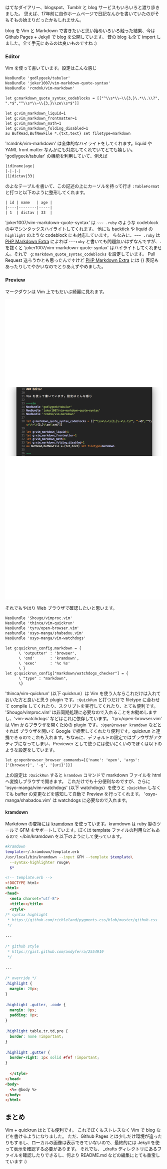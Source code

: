 はてなダイアリー、blogspot、Tumblr と blog サービスもいろいろと渡り歩きました。 思えば、17年前に自作ホームページで日記なんかを書いていたのがそもそもの始まりだったかもしれません。 

blog を Vim と Markdown で書きたいと思い始めいろいろ触った結果、今は Github Pages + Jekyll で blog を公開しています。
昔の blog も全て import しました。全て手元にあるのは良いものですね :)

### Editor

Vim を使って書いています。設定はこんな感じ

~~~vim
NeoBundle 'godlygeek/tabular'
NeoBundle 'joker1007/vim-markdown-quote-syntax'
NeoBundle 'rcmdnk/vim-markdown'

let g:markdown_quote_syntax_codeblocks = [["^\\s*\\~\\{3,}\.*\\.\\?", ".*$","^\\s*\\~\\{3,}\\ze\\s*$"]]

let g:vim_markdown_liquid=1
let g:vim_markdown_frontmatter=1
let g:vim_markdown_math=1
let g:vim_markdown_folding_disabled=1
au BufRead,BufNewFile *.{txt,text} set filetype=markdown

~~~

'rcmdnk/vim-markdown' は全体的なハイライトをしてくれます。liquid や YAML front matter なんかにも対応してくれていてとても嬉しい。 'godlygeek/tabular' の機能を利用していて、例えば

~~~
|id|name|age|
|-|-|-|
|1|dictav|33|
~~~

のよなテーブルを書いて、この記述の上にカーソルを持って行き `:TableFormat` と打つと以下のように整形してくれます。

~~~
| id | name   | age |
|----|--------|-----|
| 1  | dictav | 33  |
~~~

'joker1007/vim-markdown-quote-syntax' は `~~~ .ruby` のような codeblock の中でシンタックスハイライトしてくれます。 他にも backtick や liquid の `highlight` のような codeblock にも対応しています。
ちなみに、`~~~ .ruby` は [PHP Markdown Extra](https://michelf.ca/projects/php-markdown/extra/#fenced-code-blocks) によれば `~~~ruby` と書いても問題無いはずなんですが、`.` を抜くと 'joker1007/vim-markdown-quote-syntax' はハイライトしてくれません。それで ` g:markdown_quote_syntax_codeblocks` を設定しています。
Pull Request 送ろうかとも思ったんですけど [PHP Markdown Extra](https://michelf.ca/projects/php-markdown/extra/#fenced-code-blocks) には {} 表記もあったりしてやかいなのでとりあえずやめました。


### Preview

マークダウンは Vim 上でもだいぶ綺麗に見れます。

![](images/vim-markdown-screen.png)

それでもやはり Web ブラウザで確認したいと思います。

~~~vim
NeoBundle 'Shougo/vimproc.vim'
NeoBundle 'thinca/vim-quickrun'
NeoBundle 'tyru/open-browser.vim'
neobundle 'osyo-manga/shabadou.vim'
NeoBundle 'osyo-manga/vim-watchdogs'

let g:quickrun_config.markdown = {
      \ 'outputter' : 'browser',
      \ 'cmd'       : 'kramdown',
      \ 'exec'      : '%c %s'
      \ }
let g:quickrun_config["markdown/watchdogs_checker"] = {
      \ "type" : "markdown",
      \}
~~~

'thinca/vim-quickrun' (以下 quickrun）は Vim を使う人ならこれだけは入れておいた方と良いと思う plugin です。`:QuickRun` と打つだけで filetype に合わせて compile してくれたり、スクリプトを実行してくれたり、とても便利です。
'Shougo/vimproc.vim' は非同期処理に必要なので入れることをお勧めしますし、'vim-watchdogs' などはこれに依存しています。
'tyru/open-browser.vim' は Vim からブラウザを開くための plugin です。`:OpenBrowser kramdown` などとすれば ブラウザを開いて Google で検索してくれたり便利です。quickrun と連携できるのでこれも入れます。ちなみに、デフォルトの設定ではブラウザがアクティブになってしまい、Previewer として使うには使いにくいのでぼくは以下のような設定をしています。

```vim
let g:openbrowser_browser_commands=[{'name': 'open', 'args': ['{browser}', '-g', '{uri}']}]
```

上の設定は `:QuickRun` すると `kramdown` コマンドで markdown ファイルを html へ変換しブラウザで開きます。
これだけでも十分便利なのですが、さらに 
'osyo-manga/vim-watchdogs' (以下 watchdogs）を使うと `:QuickRun` しなくても buffer の変更などを感知して自動で Preview を行ってくれます。
'osyo-manga/shabadou.vim' は watchdogs に必要なので入れます。

#### kramdown

Markdown の変換には [kramdown](http://kramdown.gettalong.org) を使っています。kramdown は ruby 製のツールで GFM をサポートしています。ぼくは template ファイルの利用などもあるので ~/bin/kramdown を以下のようにして使っています。

```sh
#kramdown
template=~/.kramdown/template.erb
/usr/local/bin/kramdown --input GFM --template $template\
  --syntax-highlighter rouge\
  $*
```

```html
<!-- template.erb -->
<!DOCTYPE html>
<html>
<head>
  <meta charset="utf-8">
  <title></title>
  <style>
/* syntax highlight
 * https://github.com/richleland/pygments-css/blob/master/github.css
 */

...

/* github style
 * https://gist.github.com/andyferra/2554919
 */

...

/* override */
.highlight {
  margin: 20px;
}

.highlight .gutter, .code {
  margin: 0px;
  padding: 0px;
}

.highlight table,tr,td,pre {
  border: none !important;
}

.highlight .gutter {
  border-right: 1px solid #fef !important;
}

  </style>
</head>
<body>
  <%= @body %>
</body>
</html>

```

## まとめ

Vim + quickrun はとても便利です。
これでぼくもストレスなく Vim で blog などを書けるようになりました。
ただ、Github Pages とは少しだけ環境が違ったりもするし、ローカルの画像は表示できていないので、最終的には Jekyll を使って表示を確認する必要があります。
それでも、 _drafts ディレクトリにあるファイルを確認したりできるし、何より README.md などの編集にとても重宝しています :)
